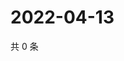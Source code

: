 # 2022-04-13

共 0 条

<!-- BEGIN WEIBO -->
<!-- 最后更新时间 Wed Apr 13 2022 05:11:23 GMT+0800 (China Standard Time) -->

<!-- END WEIBO -->
